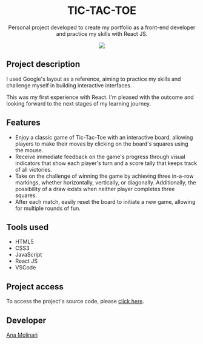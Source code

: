 <h1 align="center">TIC-TAC-TOE</h1>

<p align="center">
Personal project developed to create my portfolio as a front-end developer and practice my skills with React JS.
    
<div align="center">
    <img src="https://i.imgur.com/1Ms2mBb.gif">
</div>

## Project description

<p align="justify">

I used Google's layout as a reference, aiming to practice my skills and challenge myself in building interactive interfaces.

This was my first experience with React. I'm pleased with the outcome and looking forward to the next stages of my learning journey.

## Features

- Enjoy a classic game of Tic-Tac-Toe with an interactive board, allowing players to make their moves by clicking on the board's squares using the mouse.
- Receive immediate feedback on the game's progress through visual indicators that show each player's turn and a score tally that keeps track of all victories.
- Take on the challenge of winning the game by achieving three in-a-row markings, whether horizontally, vertically, or diagonally. Additionally, the possibility of a draw exists when neither player completes three squares.
- After each match, easily reset the board to initiate a new game, allowing for multiple rounds of fun.

## Tools used

- HTML5
- CSS3
- JavaScript
- React JS
- VSCode

###

## Project access

To access the project's source code, please [click here](https://tic-tac-toe-eight-beta.vercel.app/).

## Developer
[Ana Molinari](https://www.linkedin.com/in/anahmolinari/)
